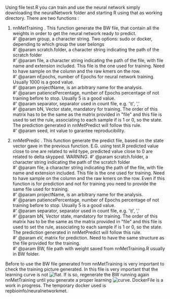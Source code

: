 Using file test.R you can train and use the neural network simply downloading the neuralNetwork folder and starting R using that as working directory. There are two functions : 
1) nnMetTraining . This function generate the BW file, that contain all the weights in order to get the neural network ready to predict. <br/>
#' @param group, a character string. Two options: sudo or docker, depending to which group the user belongs<br/>
#' @param scratch.folder, a character string indicating the path of the scratch folder<br/>
#' @param file, a character string indicating the path of the file, with file name and extension included. This file is the one used for training. Need to have sample on the column and the raw kmers on the row. <br/>
#' @param nEpochs, number of Epochs for neural network training. Usually 1000 is a good value.<br/>
#' @param projectName, is an arbitrary name for the analysis. <br/>
#' @param patiencePercentage, number of Epochs percentage of not training before to stop. Usually 5 is a good value. <br/>
#' @param separator, separator used in count file, e.g. '\\t', ','<br/>
#' @param bN, Vector state, mandatory for training. The order of this matrix has to be the same as the matrix provided in "file" and this file is used to set the rule, associating to each sample if is 1 or 0, so the state. The prediction generated in nnMetPredict will follow this rule.  <br/>
#' @param seed, int value to garantee reproducibility.

2) nnMetPredic . This function generate the predict file, based on the state vector gave in the previous function. E.G. using test.R predicted value close to one are related to wild type, predicted value close to 0 are related to delta skypped. 
WARNING.
#' @param scratch.folder, a character string indicating the path of the scratch folder<br/>
#' @param file, a character string indicating the path of the file, with file name and extension included. This file is the one used for training. Need to have sample on the column and the raw kmers on the row. Even if this function is for prediction and not for training you need to provide the same file used for training. <br/>
#' @param projectName, is an arbitrary name for the analysis. <br/>
#' @param patiencePercentage, number of Epochs percentage of not training before to stop. Usually 5 is a good value. <br/>
#' @param separator, separator used in count file, e.g. '\\t', ','<br/>
#' @param bN, Vector state, mandatory for training. The order of this matrix has to be the same as the matrix provided in "file" and this file is used to set the rule, associating to each sample if is 1 or 0, so the state. The prediction generated in nnMetPredict will follow this rule.  <br/>
#' @param eV, matrix for prediction. Need to have the same structure as the file provided for the training. <br/>
#' @param BW, file path with weight saved from nnMetTraining.R usually in BW folder. <br/>

 Before to use the BW file generated from nnMetTraining is very important to check the training picture generated. In this file is very important that the learning curve is not ![flat](https://github.com/kendomaniac/metObservatory/tree/master/NeuralNetwork/Pictures/learningWrong.png).
If is so, regenerate the BW running again nnMetTraining until you generate a proper learning 
![curve](https://github.com/kendomaniac/metObservatory/tree/master/NeuralNetwork/Pictures/learningCorrect.png?raw=true).
DockerFile is a work in progress. The temporary docker used is repbioinfo/neuralnetworkmet. 
